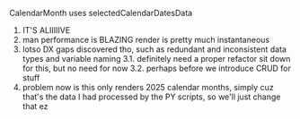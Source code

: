 CalendarMonth uses selectedCalendarDatesData
1. IT'S ALIIIIIVE
2. man performance is BLAZING render is pretty much instantaneous
3. lotso DX gaps discovered tho, such as redundant and inconsistent data types and variable naming
  3.1. definitely need a proper refactor sit down for this, but no need for now
  3.2. perhaps before we introduce CRUD for stuff
4. problem now is this only renders 2025 calendar months, simply cuz that's the data I had processed by the PY scripts, so we'll just change that ez